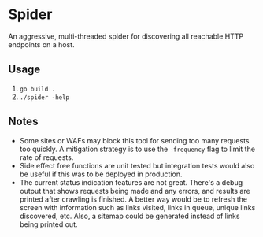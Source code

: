 # Spider

An aggressive, multi-threaded spider for discovering all reachable HTTP endpoints on a host.

## Usage

1. `go build .`
2. `./spider -help`

## Notes

- Some sites or WAFs may block this tool for sending too many requests too quickly. A mitigation strategy is to use the `-frequency` flag to limit the rate of requests.
- Side effect free functions are unit tested but integration tests would also be useful if this was to be deployed in production.
- The current status indication features are not great. There's a debug output that shows requests being made and any errors, and results are printed after crawling is finished. A better way would be to refresh the screen with information such as links visited, links in queue, unique links discovered, etc. Also, a sitemap could be generated instead of links being printed out.
